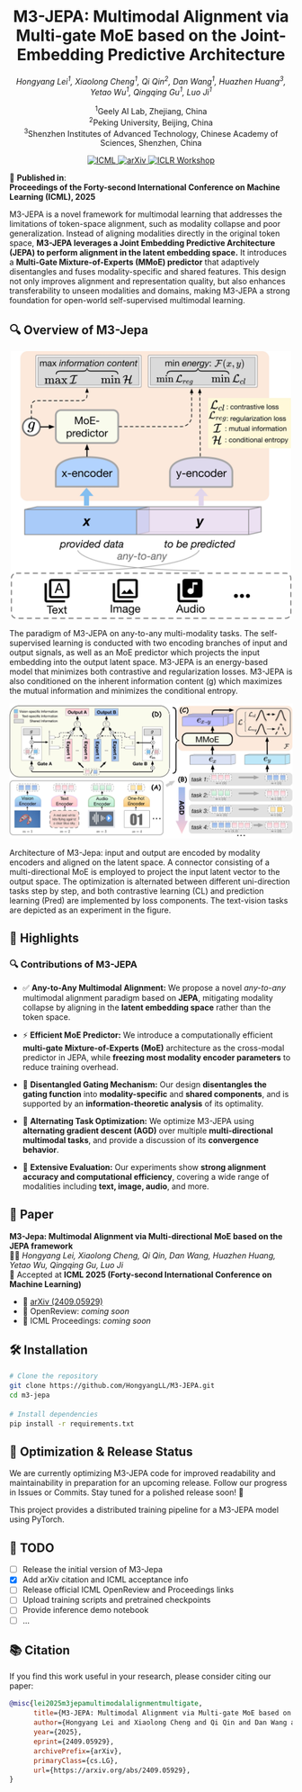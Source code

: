 <div align="center">

# M3-JEPA: Multimodal Alignment via Multi-gate MoE based on the Joint-Embedding Predictive Architecture

*Hongyang Lei<sup>1</sup>, Xiaolong Cheng<sup>1</sup>, Qi Qin<sup>2</sup>, Dan Wang<sup>1</sup>, Huazhen Huang<sup>3</sup>, Yetao Wu<sup>1</sup>, Qingqing Gu<sup>1</sup>, Luo Ji<sup>1</sup>*

<sup>1</sup>Geely AI Lab, Zhejiang, China  
<sup>2</sup>Peking University, Beijing, China  
<sup>3</sup>Shenzhen Institutes of Advanced Technology, Chinese Academy of Sciences, Shenzhen, China

</div>

<p align="center">

  <a href="https://openreview.net/forum?id=tYwKQMMjJA">
    <img src="https://img.shields.io/badge/ICML-Paper-brightgreen" alt="ICML">
  </a>
  <a href="https://arxiv.org/pdf/2409.05929">
    <img src="https://img.shields.io/badge/arXiv-2409.05929-brightgreen" alt="arXiv">
  </a>
  <a href="https://iclr.cc/virtual/2025/10000619">
    <img src="https://img.shields.io/badge/ICLR-Workshop%20Oral-brightgreen" alt="ICLR Workshop">
  </a>

</p>

📢 **Published in**:  
**Proceedings of the Forty-second International Conference on Machine Learning (ICML), 2025**

M3-JEPA is a novel framework for multimodal learning that addresses the limitations of token-space alignment, such as modality collapse and poor generalization. Instead of aligning modalities directly in the original token space, **M3-JEPA leverages a Joint Embedding Predictive Architecture (JEPA) to perform alignment in the latent embedding space.** It introduces a **Multi-Gate Mixture-of-Experts (MMoE) predictor** that adaptively disentangles and fuses modality-specific and shared features. This design not only improves alignment and representation quality, but also enhances transferability to unseen modalities and domains, making M3-JEPA a strong foundation for open-world self-supervised multimodal learning.

## 🔍 Overview of M3-Jepa

<p align="center">
  <img src="image/figure_1.jpg" alt="M3-Jepa Architecture" width="500"/>
</p>
The paradigm of M3-JEPA on any-to-any multi-modality tasks. The self-supervised learning is conducted with two encoding branches of input and output signals, as well as an MoE predictor which projects the input embedding into the output latent space. M3-JEPA is an energy-based model that minimizes both contrastive and regularization losses. M3-JEPA is also conditioned on the inherent information content (g) which maximizes the mutual information and minimizes the conditional entropy.

<p align="center">
  <img src="image/figure_2.jpg" alt="M3-Jepa Architecture" width="900"/>
</p>
Architecture of M3-Jepa: input and output are encoded by modality encoders and aligned on the latent space. A connector consisting of a multi-directional MoE is employed to project the input latent vector to the output space. The optimization is alternated between different uni-direction tasks step by step, and both contrastive learning (CL) and prediction learning (Pred) are implemented by loss components. The text-vision tasks are depicted as an experiment in the figure.

## 🚀 Highlights

### 🔍 Contributions of M3-JEPA

- ✅ **Any-to-Any Multimodal Alignment:** We propose a novel *any-to-any* multimodal alignment paradigm based on **JEPA**, mitigating modality collapse by aligning in the **latent embedding space** rather than the token space.

- ⚡ **Efficient MoE Predictor:** We introduce a computationally efficient **multi-gate Mixture-of-Experts (MoE)** architecture as the cross-modal predictor in JEPA, while **freezing most modality encoder parameters** to reduce training overhead.

- 🔄 **Disentangled Gating Mechanism:** Our design **disentangles the gating function** into **modality-specific** and **shared components**, and is supported by an **information-theoretic analysis** of its optimality.

- 🔁 **Alternating Task Optimization:** We optimize M3-JEPA using **alternating gradient descent (AGD)** over multiple **multi-directional multimodal tasks**, and provide a discussion of its **convergence behavior**.

- 🧪 **Extensive Evaluation:** Our experiments show **strong alignment accuracy and computational efficiency**, covering a wide range of modalities including **text, image, audio**, and more.

## 📄 Paper

**M3-Jepa: Multimodal Alignment via Multi-directional MoE based on the JEPA framework**  
👨‍💻 *Hongyang Lei, Xiaolong Cheng, Qi Qin, Dan Wang, Huazhen Huang, Yetao Wu, Qingqing Gu, Luo Ji*  
📍 Accepted at **ICML 2025 (Forty-second International Conference on Machine Learning)**

- 📄 [arXiv (2409.05929)](https://arxiv.org/pdf/2409.05929)  
- 📝 OpenReview: *coming soon*  
- 🔗 ICML Proceedings: *coming soon*

## 🛠 Installation

```bash
# Clone the repository
git clone https://github.com/HongyangLL/M3-JEPA.git
cd m3-jepa

# Install dependencies
pip install -r requirements.txt
```

## 📢 Optimization & Release Status ##

We are currently optimizing M3-JEPA code for improved readability and maintainability in preparation for an upcoming release. Follow our progress in Issues or Commits. Stay tuned for a polished release soon! 🧹

This project provides a distributed training pipeline for a M3-JEPA model using PyTorch.

## 📌 TODO

- [ ] Release the initial version of M3-Jepa
- [x] Add arXiv citation and ICML acceptance info
- [ ] Release official ICML OpenReview and Proceedings links
- [ ] Upload training scripts and pretrained checkpoints
- [ ] Provide inference demo notebook
- [ ] ...
## 📚 Citation

If you find this work useful in your research, please consider citing our paper:

```bibtex
@misc{lei2025m3jepamultimodalalignmentmultigate,
      title={M3-JEPA: Multimodal Alignment via Multi-gate MoE based on the Joint-Embedding Predictive Architecture}, 
      author={Hongyang Lei and Xiaolong Cheng and Qi Qin and Dan Wang and Kun Fan and Huazhen Huang and Qingqing Gu and Yetao Wu and Zhonglin Jiang and Yong Chen and Luo Ji},
      year={2025},
      eprint={2409.05929},
      archivePrefix={arXiv},
      primaryClass={cs.LG},
      url={https://arxiv.org/abs/2409.05929}, 
}

